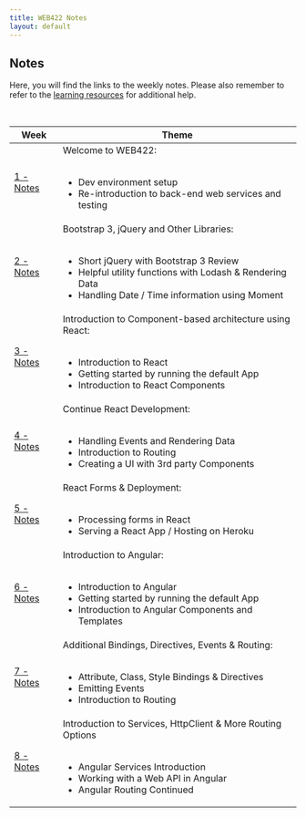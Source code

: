 ```yaml
---
title: WEB422 Notes
layout: default
---
```


## Notes

Here, you will find the links to the weekly notes.  Please also remember to refer to the [learning resources](/resources) for additional help.

<br>

<table>
<thead>
<tr>
<th>Week</th>
<th>Theme</th>
</tr>
</thead>
<tbody>
<tr>
<td><a href="/notes/week01">1 - Notes</a></td>
<td>
Welcome to WEB422:<br><br>
<ul>
<li>Dev environment setup</li>
<li>Re-introduction to back-end web services and testing</li>
</ul>
</td>
</tr>
<tr>
<td><a href="/notes/week02">2 - Notes</a></td>
<td>
Bootstrap 3, jQuery and Other Libraries:<br><br>
<ul>
<li>Short jQuery with Bootstrap 3 Review</li>
<li>Helpful utility functions with Lodash &amp; Rendering Data</li>
<li>Handling Date / Time information using Moment</li>
</ul>
</td>
</tr>
<tr><td><a href="/notes/week03">3 - Notes</a></td>
<td>
Introduction to Component-based architecture using React:<br><br>
<ul>
<li>Introduction to React</li>
<li>Getting started by running the default App</li>
<li>Introduction to React Components</li>
</ul>
</td>
</tr>
<tr><td><a href="/notes/week04">4 - Notes</a></td>
<td>
Continue React Development:<br><br>
<ul>
<li>Handling Events and Rendering Data</li>
<li>Introduction to Routing</li>
<li>Creating a UI with 3rd party Components</li>
</ul>
</td>
</tr>
<tr><td><a href="/notes/week05">5 - Notes</a></td>
<td>
React Forms &amp; Deployment:<br><br>
<ul>
<li>Processing forms in React</li>
<li>Serving a React App / Hosting on Heroku</li>
</ul>
</td>
</tr>
<tr><td><a href="/notes/week06">6 - Notes</a></td>
<td>
Introduction to Angular:<br><br>
<ul>
<li>Introduction to Angular</li>
<li>Getting started by running the default App</li>
<li>Introduction to Angular Components and Templates</li>
</ul>
</td>
</tr>
<tr><td><a href="/notes/week07">7 - Notes</a></td>
<td>
Additional Bindings, Directives, Events &amp; Routing:<br><br>
<ul>
<li>Attribute, Class, Style Bindings & Directives</li>
<li>Emitting Events</li>
<li>Introduction to Routing</li>
</ul>
</td>
</tr>
</tr>
<tr><td><a href="/notes/week08">8 - Notes</a></td>
<td>
Introduction to Services, HttpClient &amp; More Routing Options<br><br>
<ul>
<li>Angular Services Introduction</li>
<li>Working with a Web API in Angular</li>
<li>Angular Routing Continued</li>
</ul>
</td>
</tr>
</tbody>
</table>
